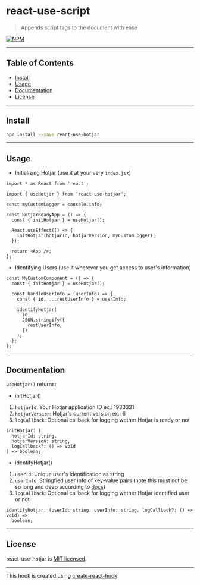 # react-use-script

> Appends script tags to the document with ease

[![NPM](https://img.shields.io/npm/v/react-use-script.svg)](https://www.npmjs.com/package/react-use-script)

---

## Table of Contents

- [Install](#install)
- [Usage](#usage)
- [Documentation](#documentation)
- [License](#license)

---

## Install

```bash
npm install --save react-use-hotjar
```

---

## Usage

- Initializing Hotjar (use it at your very `index.jsx`)

```tsx
import * as React from 'react';

import { useHotjar } from 'react-use-hotjar';

const myCustomLogger = console.info;

const HotjarReadyApp = () => {
  const { initHotjar } = useHotjar();

  React.useEffect(() => {
    initHotjar(hotjarId, hotjarVersion, myCustomLogger);
  });

  return <App />;
};
```

- Identifying Users (use it wherever you get access to user's information)

```tsx
const MyCustomComponent = () => {
  const { initHotjar } = useHotjar();

  const handleUserInfo = (userInfo) => {
    const { id, ...restUserInfo } = userInfo;

    identifyHotjar(
      id,
      JSON.stringify({
        restUserInfo,
      })
    );
  };
};
```

---

## Documentation

`useHotjar()` returns:

- initHotjar()

1. `hotjarId`: Your Hotjar application ID ex.: 1933331
2. `hotjarVersion`: Hotjar's current version ex.: 6
3. `logCallback`: Optional callback for logging wether Hotjar is ready or not

```tsx
initHotjar: (
  hotjarId: string,
  hotjarVersion: string,
  logCallback?: () => void
) => boolean;
```

- identifyHotjar()

1. `userId`: Unique user's identification as string
2. `userInfo`: Stringfied user info of key-value pairs (note this must not be so long and deep according to [docs](https://help.hotjar.com/hc/en-us/articles/360033640653-Identify-API-Reference))
3. `logCallback`: Optional callback for logging wether Hotjar identified user or not

```tsx
identifyHotjar: (userId: string, userInfo: string, logCallback?: () => void) =>
  boolean;
```

---

## License

react-use-hotjar is [MIT licensed](./LICENSE).

---

This hook is created using [create-react-hook](https://github.com/hermanya/create-react-hook).
